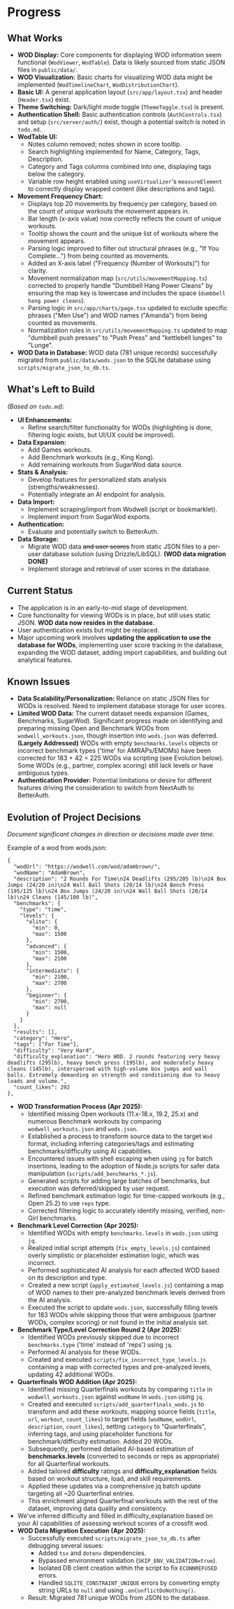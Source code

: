 # Progress

## What Works

- **WOD Display:** Core components for displaying WOD information seem functional (`WodViewer`, `WodTable`). Data is likely sourced from static JSON files in `public/data/`.
- **WOD Visualization:** Basic charts for visualizing WOD data might be implemented (`WodTimelineChart`, `WodDistributionChart`).
- **Basic UI:** A general application layout (`src/app/layout.tsx`) and header (`Header.tsx`) exist.
- **Theme Switching:** Dark/light mode toggle (`ThemeToggle.tsx`) is present.
- **Authentication Shell:** Basic authentication controls (`AuthControls.tsx`) and setup (`src/server/auth/`) exist, though a potential switch is noted in `todo.md`.
- **WodTable UI:**
  - Notes column removed; notes shown in score tooltip.
  - Search highlighting implemented for Name, Category, Tags, Description.
  - Category and Tags columns combined into one, displaying tags below the category.
  - Variable row height enabled using `useVirtualizer`'s `measureElement` to correctly display wrapped content (like descriptions and tags).
- **Movement Frequency Chart:**
  - Displays top 20 movements by frequency per category, based on the count of _unique_ workouts the movement appears in.
  - Bar length (x-axis value) now correctly reflects the count of unique workouts.
  - Tooltip shows the count and the unique list of workouts where the movement appears.
  - Parsing logic improved to filter out structural phrases (e.g., "If You Complete...") from being counted as movements.
  - Added an X-axis label ("Frequency (Number of Workouts)") for clarity.
  - Movement normalization map (`src/utils/movementMapping.ts`) corrected to properly handle "Dumbbell Hang Power Cleans" by ensuring the map key is lowercase and includes the space (`dumbbell hang power cleans`).
  - Parsing logic in `src/app/charts/page.tsx` updated to exclude specific phrases ("Men Use") and WOD names ("Amanda") from being counted as movements.
  - Normalization rules in `src/utils/movementMapping.ts` updated to map "dumbbell push presses" to "Push Press" and "kettlebell lunges" to "Lunge".
- **WOD Data in Database:** WOD data (781 unique records) successfully migrated from `public/data/wods.json` to the SQLite database using `scripts/migrate_json_to_db.ts`.

## What's Left to Build

_(Based on `todo.md`):_

- **UI Enhancements:**
  - Refine search/filter functionality for WODs (highlighting is done, filtering logic exists, but UI/UX could be improved).
- **Data Expansion:**
  - Add Games workouts.
  - Add Benchmark workouts (e.g., King Kong).
  - Add remaining workouts from SugarWod data source.
- **Stats & Analysis:**
  - Develop features for personalized stats analysis (strengths/weaknesses).
  - Potentially integrate an AI endpoint for analysis.
- **Data Import:**
  - Implement scraping/import from Wodwell (script or bookmarklet).
  - Implement import from SugarWod exports.
- **Authentication:**
  - Evaluate and potentially switch to BetterAuth.
- **Data Storage:**
  - Migrate WOD data ~~and user scores~~ from static JSON files to a per-user database solution (using Drizzle/LibSQL). **(WOD data migration DONE)**
  - Implement storage and retrieval of user scores in the database.

## Current Status

- The application is in an early-to-mid stage of development.
- Core functionality for viewing WODs is in place, but still uses static JSON. **WOD data now resides in the database.**
- User authentication exists but might be replaced.
- Major upcoming work involves **updating the application to use the database for WODs**, implementing user score tracking in the database, expanding the WOD dataset, adding import capabilities, and building out analytical features.

## Known Issues

- **Data Scalability/Personalization:** Reliance on static JSON files for WODs is resolved. Need to implement database storage for user scores.
- **Limited WOD Data:** The current dataset needs expansion (Games, Benchmarks, SugarWod). Significant progress made on identifying and preparing missing Open and Benchmark WODs from `wodwell_workouts.json`, though insertion into `wods.json` was deferred. **(Largely Addressed)** WODs with empty `benchmarks.levels` objects or incorrect benchmark types ('time' for AMRAPs/EMOMs) have been corrected for 183 + 42 = 225 WODs via scripting (see Evolution below). Some WODs (e.g., partner, complex scoring) still lack levels or have ambiguous types.
- **Authentication Provider:** Potential limitations or desire for different features driving the consideration to switch from NextAuth to BetterAuth.

## Evolution of Project Decisions

_Document significant changes in direction or decisions made over time._

Example of a wod from wods.json:

```
{
  "wodUrl": "https://wodwell.com/wod/adambrown/",
  "wodName": "AdamBrown",
  "description": "2 Rounds For Time\n24 Deadlifts (295/205 lb)\n24 Box Jumps (24/20 in)\n24 Wall Ball Shots (20/14 lb)\n24 Bench Press (195/125 lb)\n24 Box Jumps (24/20 in)\n24 Wall Ball Shots (20/14 lb)\n24 Cleans (145/100 lb)",
  "benchmarks": {
    "type": "time",
    "levels": {
      "elite": {
        "min": 0,
        "max": 1500
      },
      "advanced": {
        "min": 1500,
        "max": 2100
      },
      "intermediate": {
        "min": 2100,
        "max": 2700
      },
      "beginner": {
        "min": 2700,
        "max": null
      }
    }
  },
  "results": [],
  "category": "Hero",
  "tags": ["For Time"],
  "difficulty": "Very Hard",
  "difficulty_explanation": "Hero WOD. 2 rounds featuring very heavy deadlifts (295lb), heavy bench press (195lb), and moderately heavy cleans (145lb), interspersed with high-volume box jumps and wall balls. Extremely demanding on strength and conditioning due to heavy loads and volume.",
  "count_likes": 292
},
```

- **WOD Transformation Process (Apr 2025):**
  - Identified missing Open workouts (11.x-18.x, 19.2, 25.x) and numerous Benchmark workouts by comparing `wodwell_workouts.json` and `wods.json`.
  - Established a process to transform source data to the target `Wod` format, including inferring categories/tags and estimating benchmarks/difficulty using AI capabilities.
  - Encountered issues with shell escaping when using `jq` for batch insertions, leading to the adoption of Node.js scripts for safer data manipulation (`scripts/add_benchmarks_*.js`).
  - Generated scripts for adding large batches of benchmarks, but execution was deferred/skipped by user request.
  - Refined benchmark estimation logic for time-capped workouts (e.g., Open 25.2) to use `reps` type.
  - Corrected filtering logic to accurately identify missing, verified, non-Girl benchmarks.
- **Benchmark Level Correction (Apr 2025):**
  - Identified WODs with empty `benchmarks.levels` in `wods.json` using `jq`.
  - Realized initial script attempts (`fix_empty_levels.js`) contained overly simplistic or placeholder estimation logic, which was incorrect.
  - Performed sophisticated AI analysis for each affected WOD based on its description and type.
  - Created a new script (`apply_estimated_levels.js`) containing a map of WOD names to their pre-analyzed benchmark levels derived from the AI analysis.
  - Executed the script to update `wods.json`, successfully filling levels for 183 WODs while skipping those that were ambiguous (partner WODs, complex scoring) or not found in the initial analysis set.
- **Benchmark Type/Level Correction Round 2 (Apr 2025):**
  - Identified WODs previously skipped due to incorrect `benchmarks.type` ('time' instead of 'reps') using `jq`.
  - Performed AI analysis for these WODs.
  - Created and executed `scripts/fix_incorrect_type_levels.js` containing a map with corrected types and pre-analyzed levels, updating 42 additional WODs.
- **Quarterfinals WOD Addition (Apr 2025):**
  - Identified missing Quarterfinals workouts by comparing `title` in `wodwell_workouts.json` against `wodName` in `wods.json` using `jq`.
  - Created and executed `scripts/add_quarterfinals_wods.js` to transform and add these workouts, mapping source fields (`title`, `url`, `workout`, `count_likes`) to target fields (`wodName`, `wodUrl`, `description`, `count_likes`), setting `category` to "Quarterfinals", inferring tags, and using placeholder functions for benchmark/difficulty estimation. Added 20 WODs.
  - Subsequently, performed detailed AI-based estimation of **benchmarks.levels** (converted to seconds or reps as appropriate) for all Quarterfinal workouts.
  - Added tailored **difficulty** ratings and **difficulty_explanation** fields based on workout structure, load, and skill requirements.
  - Applied these updates via a comprehensive jq batch update targeting all ~20 Quarterfinal entries.
  - This enrichment aligned Quarterfinal workouts with the rest of the dataset, improving data quality and consistency.
- We've inferred difficulty and filled in difficulty_explanation based on your AI capabilities of assessing workout scores of a crossfit wod.
- **WOD Data Migration Execution (Apr 2025):**
  - Successfully executed `scripts/migrate_json_to_db.ts` after debugging several issues:
    - Added `tsx` and `dotenv` dependencies.
    - Bypassed environment validation (`SKIP_ENV_VALIDATION=true`).
    - Isolated DB client creation within the script to fix `ECONNREFUSED` errors.
    - Handled `SQLITE_CONSTRAINT_UNIQUE` errors by converting empty string URLs to `null` and using `.onConflictDoNothing()`.
  - Result: Migrated 781 unique WODs from JSON to the database.
